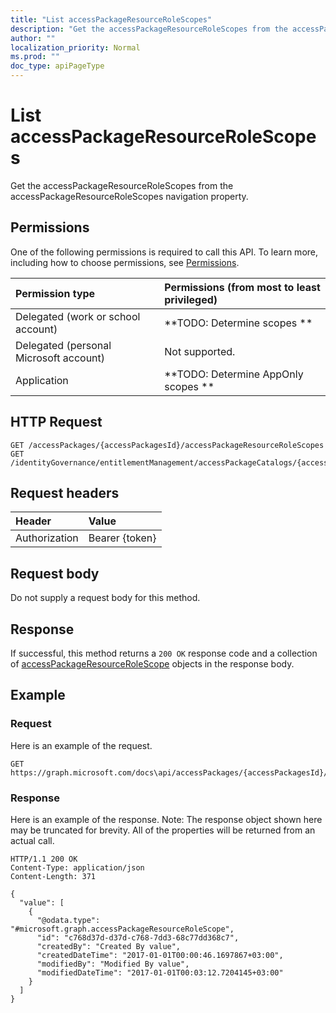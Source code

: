 ```yaml
---
title: "List accessPackageResourceRoleScopes"
description: "Get the accessPackageResourceRoleScopes from the accessPackageResourceRoleScopes navigation property."
author: ""
localization_priority: Normal
ms.prod: ""
doc_type: apiPageType
---
```


# List accessPackageResourceRoleScopes

Get the accessPackageResourceRoleScopes from the accessPackageResourceRoleScopes navigation property.

## Permissions
One of the following permissions is required to call this API. To learn more, including how to choose permissions, see [Permissions](/concepts/permissions-reference.md).

|Permission type|Permissions (from most to least privileged)|
|:---|:---|
|Delegated (work or school account)|**TODO: Determine scopes **|
|Delegated (personal Microsoft account)|Not supported.|
|Application|**TODO: Determine AppOnly scopes **|

## HTTP Request
<!-- {
  "blockType": "ignored"
}
-->
``` http
GET /accessPackages/{accessPackagesId}/accessPackageResourceRoleScopes
GET /identityGovernance/entitlementManagement/accessPackageCatalogs/{accessPackageCatalogId}/accessPackages/{accessPackageId}/accessPackageResourceRoleScopes
```

## Request headers
|Header|Value|
|:---|:---|
|Authorization|Bearer {token}|

## Request body
Do not supply a request body for this method.

## Response
If successful, this method returns a `200 OK` response code and a collection of [accessPackageResourceRoleScope](../resources/accesspackageresourcerolescope.md) objects in the response body.

## Example

### Request
Here is an example of the request.
<!-- {
  "blockType": "request",
  "name": "get_accesspackageresourcerolescope"
}
-->
``` http
GET https://graph.microsoft.com/docs\api/accessPackages/{accessPackagesId}/accessPackageResourceRoleScopes
```

### Response
Here is an example of the response. Note: The response object shown here may be truncated for brevity. All of the properties will be returned from an actual call.
<!-- {
  "blockType": "response",
  "truncated": true,
  "@odata.type": "collection(microsoft.graph.accesspackageresourcerolescope)"
}
-->
``` http
HTTP/1.1 200 OK
Content-Type: application/json
Content-Length: 371

{
  "value": [
    {
      "@odata.type": "#microsoft.graph.accessPackageResourceRoleScope",
      "id": "c768d37d-d37d-c768-7dd3-68c77dd368c7",
      "createdBy": "Created By value",
      "createdDateTime": "2017-01-01T00:00:46.1697867+03:00",
      "modifiedBy": "Modified By value",
      "modifiedDateTime": "2017-01-01T00:03:12.7204145+03:00"
    }
  ]
}
```

